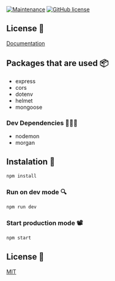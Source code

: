 [![Maintenance](https://img.shields.io/badge/Maintained%3F-yes-green.svg)](https://GitHub.com/Naereen/StrapDown.js/graphs/commit-activity)
[![GitHub license](https://img.shields.io/github/license/Naereen/StrapDown.js.svg)](https://github.com/Naereen/StrapDown.js/blob/master/LICENSE)

## License 📄

[Documentation](#)

## Packages that are used 📦

- express
- cors
- dotenv
- helmet
- mongoose

### Dev Dependencies 👩🏾‍💻

- nodemon
- morgan

## Instalation 🐝

```bash
npm install
```

### Run on dev mode 🔍

```bash
npm run dev
```

### Start production mode 📽

```bash
npm start
```

## License 📄

[MIT](https://choosealicense.com/licenses/mit/)
